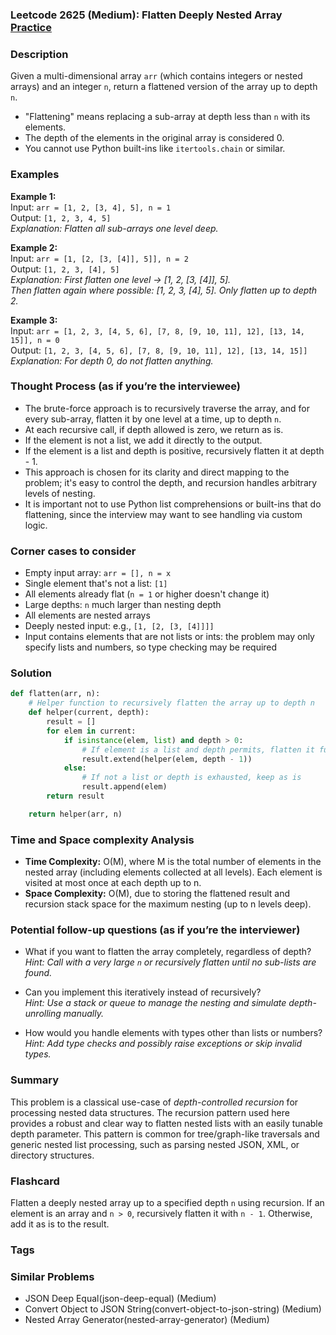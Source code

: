 ### Leetcode 2625 (Medium): Flatten Deeply Nested Array [Practice](https://leetcode.com/problems/flatten-deeply-nested-array)

### Description  
Given a multi-dimensional array `arr` (which contains integers or nested arrays) and an integer `n`, return a flattened version of the array up to depth `n`.  
- "Flattening" means replacing a sub-array at depth less than `n` with its elements.
- The depth of the elements in the original array is considered 0.
- You cannot use Python built-ins like `itertools.chain` or similar.

### Examples  

**Example 1:**  
Input: `arr = [1, 2, [3, 4], 5], n = 1`  
Output: `[1, 2, 3, 4, 5]`  
*Explanation: Flatten all sub-arrays one level deep.*

**Example 2:**  
Input: `arr = [1, [2, [3, [4]], 5]], n = 2`  
Output: `[1, 2, 3, [4], 5]`  
*Explanation: First flatten one level → [1, 2, [3, [4]], 5].  
Then flatten again where possible: [1, 2, 3, [4], 5]. Only flatten up to depth 2.*

**Example 3:**  
Input: `arr = [1, 2, 3, [4, 5, 6], [7, 8, [9, 10, 11], 12], [13, 14, 15]], n = 0`  
Output: `[1, 2, 3, [4, 5, 6], [7, 8, [9, 10, 11], 12], [13, 14, 15]]`  
*Explanation: For depth 0, do not flatten anything.*

### Thought Process (as if you’re the interviewee)  
- The brute-force approach is to recursively traverse the array, and for every sub-array, flatten it by one level at a time, up to depth `n`.  
- At each recursive call, if depth allowed is zero, we return as is.  
- If the element is not a list, we add it directly to the output.  
- If the element is a list and depth is positive, recursively flatten it at depth - 1.  
- This approach is chosen for its clarity and direct mapping to the problem; it's easy to control the depth, and recursion handles arbitrary levels of nesting.  
- It is important not to use Python list comprehensions or built-ins that do flattening, since the interview may want to see handling via custom logic.

### Corner cases to consider  
- Empty input array: `arr = [], n = x`
- Single element that's not a list: `[1]`
- All elements already flat (`n = 1` or higher doesn't change it)
- Large depths: `n` much larger than nesting depth
- All elements are nested arrays
- Deeply nested input: e.g., `[1, [2, [3, [4]]]]`
- Input contains elements that are not lists or ints: the problem may only specify lists and numbers, so type checking may be required

### Solution

```python
def flatten(arr, n):
    # Helper function to recursively flatten the array up to depth n
    def helper(current, depth):
        result = []
        for elem in current:
            if isinstance(elem, list) and depth > 0:
                # If element is a list and depth permits, flatten it further
                result.extend(helper(elem, depth - 1))
            else:
                # If not a list or depth is exhausted, keep as is
                result.append(elem)
        return result

    return helper(arr, n)
```

### Time and Space complexity Analysis  

- **Time Complexity:** O(M), where M is the total number of elements in the nested array (including elements collected at all levels). Each element is visited at most once at each depth up to n.
- **Space Complexity:** O(M), due to storing the flattened result and recursion stack space for the maximum nesting (up to n levels deep).

### Potential follow-up questions (as if you’re the interviewer)  

- What if you want to flatten the array completely, regardless of depth?  
  *Hint: Call with a very large `n` or recursively flatten until no sub-lists are found.*

- Can you implement this iteratively instead of recursively?  
  *Hint: Use a stack or queue to manage the nesting and simulate depth-unrolling manually.*

- How would you handle elements with types other than lists or numbers?  
  *Hint: Add type checks and possibly raise exceptions or skip invalid types.*

### Summary
This problem is a classical use-case of *depth-controlled recursion* for processing nested data structures. The recursion pattern used here provides a robust and clear way to flatten nested lists with an easily tunable depth parameter. This pattern is common for tree/graph-like traversals and generic nested list processing, such as parsing nested JSON, XML, or directory structures.


### Flashcard
Flatten a deeply nested array up to a specified depth `n` using recursion. If an element is an array and `n > 0`, recursively flatten it with `n - 1`. Otherwise, add it as is to the result.

### Tags

### Similar Problems
- JSON Deep Equal(json-deep-equal) (Medium)
- Convert Object to JSON String(convert-object-to-json-string) (Medium)
- Nested Array Generator(nested-array-generator) (Medium)